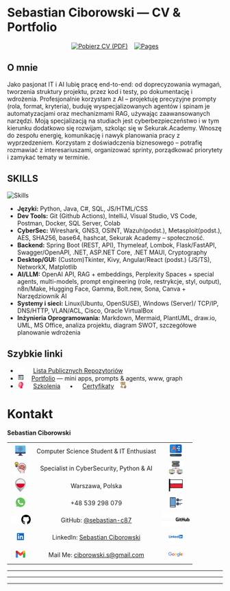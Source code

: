 ﻿# Sebastian Ciborowski — CV & Portfolio


<div align="center">

[![Pobierz CV (PDF)](https://img.shields.io/badge/Sebastian_Ciborowski_CV-PDF-DD0031?style=flat&logo=readme&logoColor=white)](CV/PL/Sebastian_Ciborowski_CV.pdf) &ensp; [![Pages](https://img.shields.io/badge/GitHub_Pages-About-2088FF?style=flat&logo=github)](https://sebastian-c87.github.io/my-IT-profile-hub/)
</div>

## O mnie

Jako pasjonat IT i AI lubię pracę end-to-end: od doprecyzowania wymagań, tworzenia struktury projektu, przez kod i testy, po dokumentację i wdrożenia. Profesjonalnie korzystam z AI – projektuję precyzyjne prompty (rola, format, kryteria), buduję wyspecjalizowanych agentów i spinam je automatyzacjami oraz mechanizmami RAG, używając zaawansowanych narzędzi. Moją specjalizacją na studiach jest cyberbezpieczeństwo i w tym kierunku dodatkowo się rozwijam, szkoląc się w Sekurak.Academy. Wnoszę do zespołu energię, komunikację i nawyk planowania pracy z wyprzedzeniem. Korzystam z doświadczenia biznesowego – potrafię rozmawiać z interesariuszami, organizować sprinty, porządkować priorytety i zamykać tematy w terminie.  

## SKILLS 
<img src="https://skillicons.dev/icons?i=py,java,cs,js,html,css,git,github,githubactions,idea,visualstudio,vscode,postman,docker,mysql,postgres,sqlite,linux,bash,spring,flask,fastapi,dotnet,angular,react,ts,openai&perline=50" alt="Skills" height="30" /> 

- **Języki:** Python, Java, C#, SQL, JS/HTML/CSS
- **Dev Tools:** Git (Github Actions), IntelliJ, Visual Studio, VS Code, Postman, Docker, SQL Server, Colab
- **CyberSec:** Wireshark, GNS3, OSINT, Wazuh(podst.), Metasploit(podst.), AES, SHA256, base64, hashcat, Sekurak Academy – społeczność.
- **Backend:** Spring Boot (REST, API), Thymeleaf, Lombok, Flask/FastAPI, Swagger/OpenAPI, .NET, ASP.NET Core, .NET MAUI, Cryptography
- **Desktop/GUI:** (Custom)Tkinter, Kivy, Angular/React (podst.) (JS/TS), NetworkX, Matplotlib
- **AI/LLM:** OpenAI API, RAG + embeddings, Perplexity Spaces + special agents, multi-models, prompt engineering (role, restrykcje, styl, output), n8n/Make, Hugging Face, Gamma, Bolt.new, Sona, Canva + Narzędziownik AI
- **Systemy i sieci:** Linux(Ubuntu, OpenSUSE), Windows (Server)/ TCP/IP, DNS/HTTP, VLAN/ACL, Cisco, Oracle VirtualBox
- **Inżynieria Oprogramowania:** Markdown, Mermaid, PlantUML, draw.io, UML, MS Office, analiza projektu, diagram SWOT, szczegółowe planowanie wdrożenia


## Szybkie linki
- <img src="docs/assets/icons/5d.svg" width="15"> &emsp; [Lista Publicznych Repozytoriów](docs/cv-pl.md) <img src="docs/assets/icons/5b.svg" width="15">
- <img src="docs/assets/icons/p.svg" width="15">  &emsp;[Portfolio](portfolio/) — mini apps, prompts & agents, www, graph
- <img src="docs/assets/icons/c2.svg" width="15" alt=""> &emsp; [Szkolenia](achievements/szkolenia/ListaSzkolen.md)  &emsp; • &emsp; [Certyfikaty](achievements/certyfikaty/)&emsp;<img src="docs/assets/icons/c.svg" width="15">

# Kontakt

**Sebastian Ciborowski**

|  |  |  |
|:--:|:---:|:--:|
| <img src="docs/assets/icons/1a.svg" width="32" alt=""> | Computer Science Student & IT Enthusiast | <img src="docs/assets/icons/1.svg" width="32" alt=""> |
| <img src="docs/assets/icons/2.svg"  width="32" alt=""> | Specialist in CyberSecurity, Python & AI | <img src="docs/assets/icons/2a.svg" width="32" alt=""> |
| <img src="docs/assets/icons/3.svg"  width="32" alt=""> | Warszawa, Polska | <img src="docs/assets/icons/3a.svg" width="32" alt=""> |
| <img src="docs/assets/icons/4.svg"  width="22" alt=""> | +48 539 298 079 | <img src="docs/assets/icons/4a.svg" width="32" alt=""> |
| <img src="docs/assets/icons/5d.svg#gh-dark-mode-only" width="22" alt=""> <img src="docs/assets/icons/5l.svg#gh-light-mode-only" width="22"> | GitHub: [@sebastian-c87](https://github.com/sebastian-c87) | <img src="docs/assets/icons/5b.svg#gh-dark-mode-only" width="32" alt=""><img src="docs/assets/icons/5f.svg#gh-light-mode-only" width="32"> |
| <img src="docs/assets/icons/6.svg"  width="22" alt=""> | LinkedIn: [Sebastian Ciborowski](https://www.linkedin.com/in/sebastian-ciborowski-8442a6302/) | <img src="docs/assets/icons/6a.svg" width="32" alt=""> |
| <img src="docs/assets/icons/g.svg" width="22" alt=""> | Mail Me: [ciborowski.s@gmail.com](mailto:ciborowski.s@gmail.com) | <img src="docs/assets/icons/g1.svg"  width="33" alt=""> |



---

---
---

